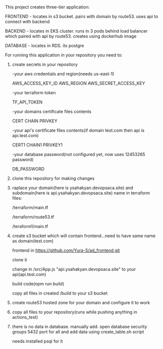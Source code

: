 This project creates three-tier application:

FRONTEND - locates in s3 bucket. pairs with domain by route53. uses api to connect with backend

BACKEND - locates in EKS cluster. runs in 3 pods behind load balancer which paired with api by route53. creates using dockerhub image

DATABASE - locates in RDS. its postgre


For running this application in your repository you need to:

1) create secrets in your repository

   -your aws credentials and region(needs us-east-1)

   AWS_ACCESS_KEY_ID
   AWS_REGION
   AWS_SECRET_ACCESS_KEY

   -your terraform token

   TF_API_TOKEN

   -your domains certificate files contents
   
   CERT
   CHAIN
   PRIVKEY

   -your api's certificate files contents(if domain test.com then api is api.test.com)
   
   CERT1
   CHAIN1
   PRIVKEY1

   -your database password(not configured yet, now uses 12453265 password)

   DB_PASSWORD

2) clone this repository for making changes

3) raplace your domain(here is ysahakyan.devopsaca.site) and subdomain(here is api.ysahakyan.devopsaca.site) name in terraform files:

   /terraform/main.tf
   
   /terraform/route53.tf
   
   /teraform1/main.tf

4) create s3 bucket which will contain frontend...need to have same name as domain(test.com)

   frontend in https://github.com/Yura-S/ad_frontend.git
   
   clone it
   
   change in /src/App.js "api.ysahakyan.devopsaca.site" to your api(api.test.com)
   
   build code(npm run build)
   
   copy all files in created /build to your s3 bucket

5) create route53 hosted zone for your domain and configure it to work

6) copy all files to your repository(runs while pushing anything in actions_test)

7) there is no data in database. manually add. open database security groups 5432 port for all and add data using create_table.sh script

   needs installed psql for it
